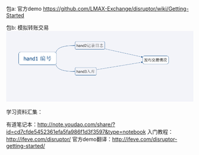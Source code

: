 包a:
官方demo
https://github.com/LMAX-Exchange/disruptor/wiki/Getting-Started

包b:
模拟转账交易
![](https://github.com/zengweigang/JavaDemo/blob/master/src/main/java/homework/disruptor/b/flow.png?raw=true)


学习资料汇集：  

有道笔记本：http://note.youdao.com/share/?id=cd7cfde5452361efa5fa986f1d3f3597&type=notebook
入门教程：http://ifeve.com/disruptor/
官方demo翻译：http://ifeve.com/disruptor-getting-started/



